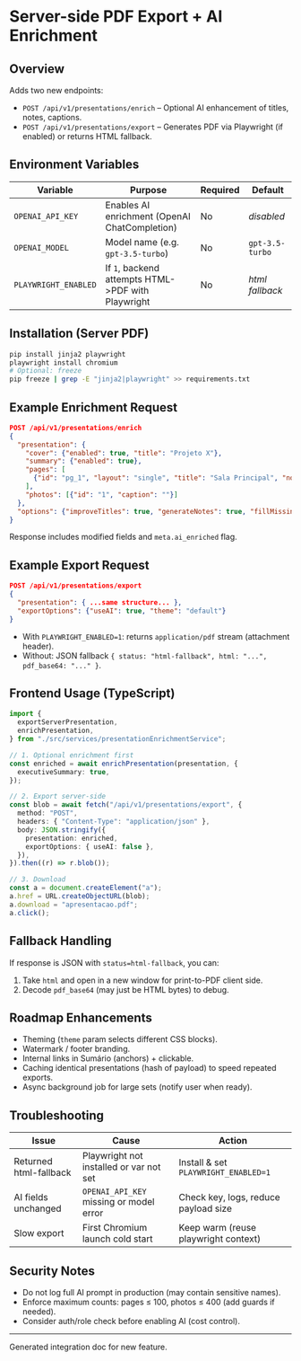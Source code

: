 # Server-side PDF Export + AI Enrichment

## Overview

Adds two new endpoints:

- `POST /api/v1/presentations/enrich` – Optional AI enhancement of titles, notes, captions.
- `POST /api/v1/presentations/export` – Generates PDF via Playwright (if enabled) or returns HTML fallback.

## Environment Variables

| Variable             | Purpose                                            | Required | Default         |
| -------------------- | -------------------------------------------------- | -------- | --------------- |
| `OPENAI_API_KEY`     | Enables AI enrichment (OpenAI ChatCompletion)      | No       | _disabled_      |
| `OPENAI_MODEL`       | Model name (e.g. `gpt-3.5-turbo`)                  | No       | `gpt-3.5-turbo` |
| `PLAYWRIGHT_ENABLED` | If `1`, backend attempts HTML->PDF with Playwright | No       | _html fallback_ |

## Installation (Server PDF)

```bash
pip install jinja2 playwright
playwright install chromium
# Optional: freeze
pip freeze | grep -E "jinja2|playwright" >> requirements.txt
```

## Example Enrichment Request

```json
POST /api/v1/presentations/enrich
{
  "presentation": {
    "cover": {"enabled": true, "title": "Projeto X"},
    "summary": {"enabled": true},
    "pages": [
      {"id": "pg_1", "layout": "single", "title": "Sala Principal", "notes": "", "photoIds": ["1"]}
    ],
    "photos": [{"id": "1", "caption": ""}]
  },
  "options": {"improveTitles": true, "generateNotes": true, "fillMissingCaptions": true, "executiveSummary": true}
}
```

Response includes modified fields and `meta.ai_enriched` flag.

## Example Export Request

```json
POST /api/v1/presentations/export
{
  "presentation": { ...same structure... },
  "exportOptions": {"useAI": true, "theme": "default"}
}
```

- With `PLAYWRIGHT_ENABLED=1`: returns `application/pdf` stream (attachment header).
- Without: JSON fallback `{ status: "html-fallback", html: "...", pdf_base64: "..." }`.

## Frontend Usage (TypeScript)

```ts
import {
  exportServerPresentation,
  enrichPresentation,
} from "./src/services/presentationEnrichmentService";

// 1. Optional enrichment first
const enriched = await enrichPresentation(presentation, {
  executiveSummary: true,
});

// 2. Export server-side
const blob = await fetch("/api/v1/presentations/export", {
  method: "POST",
  headers: { "Content-Type": "application/json" },
  body: JSON.stringify({
    presentation: enriched,
    exportOptions: { useAI: false },
  }),
}).then((r) => r.blob());

// 3. Download
const a = document.createElement("a");
a.href = URL.createObjectURL(blob);
a.download = "apresentacao.pdf";
a.click();
```

## Fallback Handling

If response is JSON with `status=html-fallback`, you can:

1. Take `html` and open in a new window for print-to-PDF client side.
2. Decode `pdf_base64` (may just be HTML bytes) to debug.

## Roadmap Enhancements

- Theming (`theme` param selects different CSS blocks).
- Watermark / footer branding.
- Internal links in Sumário (anchors) + clickable.
- Caching identical presentations (hash of payload) to speed repeated exports.
- Async background job for large sets (notify user when ready).

## Troubleshooting

| Issue                  | Cause                                   | Action                               |
| ---------------------- | --------------------------------------- | ------------------------------------ |
| Returned html-fallback | Playwright not installed or var not set | Install & set `PLAYWRIGHT_ENABLED=1` |
| AI fields unchanged    | `OPENAI_API_KEY` missing or model error | Check key, logs, reduce payload size |
| Slow export            | First Chromium launch cold start        | Keep warm (reuse playwright context) |

## Security Notes

- Do not log full AI prompt in production (may contain sensitive names).
- Enforce maximum counts: pages ≤ 100, photos ≤ 400 (add guards if needed).
- Consider auth/role check before enabling AI (cost control).

---

Generated integration doc for new feature.

